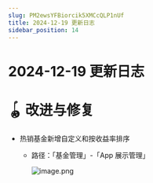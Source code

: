```yaml
---
slug: PM2ewsYFBiorcik5XMCcQLP1nUf
title: 2024-12-19 更新日志
sidebar_position: 14
---
```



# 2024-12-19 更新日志


# 🪀 改进与修复

- 热销基金新增自定义和按收益率排序
    - 路径：「基金管理」-「App 展示管理」

        ![image.png](/assets/eb3583cd2759be83dad81a06a4878e6d.png)

